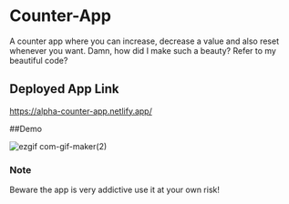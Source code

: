 # Counter-App
A counter app where you can increase, decrease a value and also reset whenever you want. Damn, how did I make such a beauty? Refer to my beautiful code?

## Deployed App Link

https://alpha-counter-app.netlify.app/

##Demo

![ezgif com-gif-maker(2)](https://user-images.githubusercontent.com/25353461/170823117-cf5f5fdd-cf7e-498e-8160-ab062165bcae.gif)


### Note 

Beware the app is very addictive use it at your own risk!
